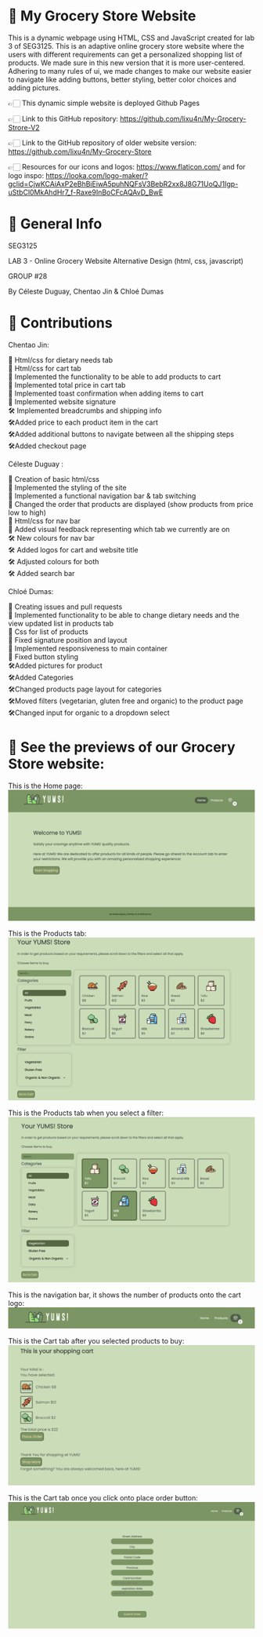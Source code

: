 # 📎 My Grocery Store Website
This is a dynamic webpage using HTML, CSS and JavaScript created for lab 3 of SEG3125. This is an adaptive online grocery store website where the users with different requirements can get a personalized shopping list of products. We made sure in this new version that it is more user-centered. Adhering to many rules of ui, we made changes to make our website easier to navigate like adding buttons, better styling, better color choices and adding pictures.

👉🏻 This dynamic simple website is deployed Github Pages

👉🏻 Link to this GitHub repository: https://github.com/lixu4n/My-Grocery-Strore-V2<br />

👉🏻 Link to the GitHub repository of older website version: https://github.com/lixu4n/My-Grocery-Store<br />

👉🏻 Resources for our icons and logos: https://www.flaticon.com/ and for logo inspo: https://looka.com/logo-maker/?gclid=CjwKCAiAxP2eBhBiEiwA5puhNQFsV3BebR2xx8J8G71UoQJ1Igp-uStbCl0MkAhdHr7_f-Raxe9InBoCFcAQAvD_BwE<br />

# 📎 General Info
SEG3125

LAB 3 - Online Grocery Website Alternative Design (html, css, javascript)

GROUP #28

By Céleste Duguay, Chentao Jin & Chloé Dumas


# 📎 Contributions
Chentao Jin:

🔨 Html/css for dietary needs tab<br />
🔨 Html/css for cart tab<br />
🔨 Implemented the functionality to be able to add products to cart<br />
🔨 Implemented total price in cart tab<br />
🔨 Implemented toast confirmation when adding items to cart<br />
🔨 Implemented website signature<br />
🛠️ Implemented breadcrumbs and shipping info<br/>
🛠️Added price to each product item in the cart<br />
🛠️Added additional buttons to navigate between all the shipping steps<br/>
🛠️Added checkout page




Céleste Duguay : 

🔨 Creation of basic html/css <br />
🔨 Implemented the styling of the site<br />
🔨 Implemented a functional navigation bar & tab switching<br />
🔨 Changed the order that products are displayed (show products from price low to high)<br />
🔨 Html/css for nav bar<br />
🔨 Added visual feedback representing which tab we currently
are on<br />
🛠️ New colours for nav bar<br />
🛠️ Added logos for cart and website title<br />
🛠️ Adjusted colours for both<br />
🛠️ Added search bar<br />




Chloé Dumas:
 
🔨 Creating issues and pull requests<br />
🔨 Implemented functionality to be able to change dietary needs and the view updated list in products tab<br />
🔨 Css for list of products<br />
🔨 Fixed signature position and layout<br />
🔨 Implemented responsiveness to main container<br />
🔨 Fixed button styling<br />
🛠️Added pictures for product<br />
🛠️Added Categories<br />
🛠️Changed products page layout for categories<br />
🛠️Moved filters (vegetarian, gluten free and organic) to the product page<br />
🛠️Changed input for organic to a dropdown select<br />



# 📎 See the previews of our Grocery Store website:<br />
This is the Home page:<br />
![alt text](img_read_me/home2.png)<br />

This is the Products tab:<br />
![alt text](img_read_me/products2.png)<br />

This is the Products tab when you select a filter:<br />
![alt text](img_read_me/filtercart.png)<br />

This is the navigation bar, it shows the number of products onto the cart logo:<br />
![alt text](img_read_me/navbar.png)<br />

This is the Cart tab after you selected products to buy:<br />
![alt text](img_read_me/cart2.png)<br />

This is the Cart tab once you click onto place order button:<br />
![alt text](img_read_me/placeorder.png)<br />